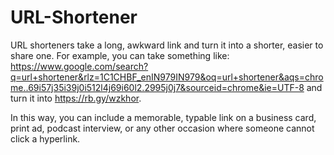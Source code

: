 # URL-Shortener
URL shorteners take a long, awkward link and turn it into a shorter, easier to share one. 
For example, you can take something like: https://www.google.com/search?q=url+shortener&rlz=1C1CHBF_enIN979IN979&oq=url+shortener&aqs=chrome..69i57j35i39j0i512l4j69i60l2.2995j0j7&sourceid=chrome&ie=UTF-8 and turn it into https://rb.gy/wzkhor.

In this way, you can include a memorable, typable link on a business card, print ad, podcast interview, or any other occasion where someone cannot click a hyperlink.